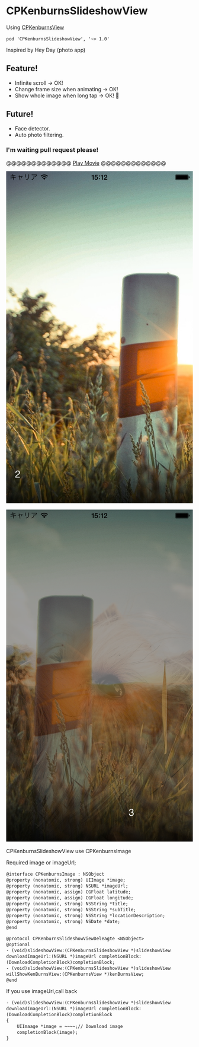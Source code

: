 CPKenburnsSlideshowView
=======================

Using [CPKenburnsView](https://github.com/muukii0803/CPKenburnsView)

```
pod 'CPKenburnsSlideshowView', '~> 1.0'
```

Inspired by Hey Day (photo app)

## Feature!

- Infinite scroll -> OK!
- Change frame size when animating -> OK!
- Show whole image when long tap -> OK! :cactus:

## Future!

- Face detector.
- Auto photo filtering.

### I'm waiting pull request please!



@@@@@@@@@@@@@
[Play Movie](http://f.cl.ly/items/3M2G391d3K1U3g391E2C/preview.mp4)
@@@@@@@@@@@@@


![sho1](shot1.png)

![shot2](shot2.png)

CPKenburnsSlideshowView use CPKenburnsImage

Required image or imageUrl;

```
@interface CPKenburnsImage : NSObject
@property (nonatomic, strong) UIImage *image;
@property (nonatomic, strong) NSURL *imageUrl;
@property (nonatomic, assign) CGFloat latitude;
@property (nonatomic, assign) CGFloat longitude;
@property (nonatomic, strong) NSString *title;
@property (nonatomic, strong) NSString *subTitle;
@property (nonatomic, strong) NSString *locationDescription;
@property (nonatomic, strong) NSDate *date;
@end
```

```
@protocol CPKenburnsSlideshowViewDeleagte <NSObject>
@optional
- (void)slideshowView:(CPKenburnsSlideshowView *)slideshowView downloadImageUrl:(NSURL *)imageUrl completionBlock:(DownloadCompletionBlock)completionBlock;
- (void)slideshowView:(CPKenburnsSlideshowView *)slideshowView willShowKenBurnsView:(CPKenburnsView *)kenBurnsView;
@end
```

If you use imageUrl,call back
```
- (void)slideshowView:(CPKenburnsSlideshowView *)slideshowView downloadImageUrl:(NSURL *)imageUrl completionBlock:(DownloadCompletionBlock)completionBlock
{
    UIImaage *image = ~~~~;// Download image
    completionBlock(image);
}
```
